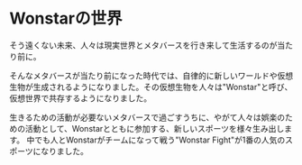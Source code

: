 # Wonstarの世界

そう遠くない未来、人々は現実世界とメタバースを行き来して生活するのが当たり前に。

そんなメタバースが当たり前になった時代では、自律的に新しいワールドや仮想生物が生成されるようになりました。その仮想生物を人々は"Wonstar"と呼び、仮想世界で共存するようになりました。

生きるための活動が必要ないメタバースで過ごすうちに、やがて人々は娯楽のための活動として、Wonstarとともに参加する、新しいスポーツを様々生み出します。
中でも人とWonstarがチームになって戦う"Wonstar Fight"が1番の人気のスポーツになりました。
